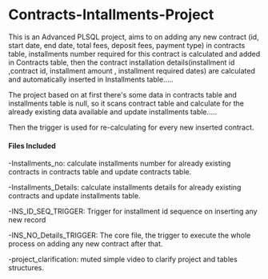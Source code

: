 # Contracts-Intallments-Project
This is an Advanced PLSQL project, aims to on adding any new contract (id, start date, end date, total fees, deposit fees, payment type) in contracts table, installments number required for this contract is calculated and added in Contracts table, then the contract installation details(installment id ,contract id, installment amount , installment required dates) are calculated and automatically inserted in Installments table.....

The project based on at first there's some data in contracts table and installments table is null, so it scans contract table and calculate for the already existing data available and update installments table.....

Then the trigger is used for re-calculating for every new inserted contract.

#### Files Included ####
-Installments_no:  calculate installments number for already existing contracts in contracts table and update contracts table.

-Installments_Details: calculate installments details for already existing contracts and update installments table.

-INS_ID_SEQ_TRIGGER:  Trigger for installment id sequence on inserting any new record

-INS_NO_Details_TRIGGER:  The core file, the trigger to execute the whole process on adding any new contract after that.

-project_clarification: muted simple video to clarify project and tables structures.


